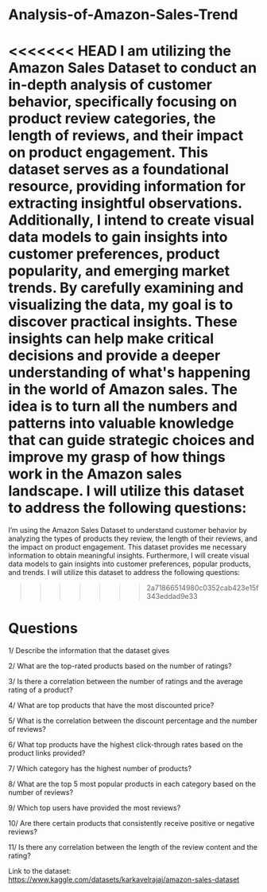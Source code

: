 # Analysis-of-Amazon-Sales-Trend

<<<<<<< HEAD
I am utilizing the Amazon Sales Dataset to conduct an in-depth analysis of customer behavior, specifically focusing on product review categories, the length of reviews, and their impact on product engagement. This dataset serves as a foundational resource, providing information for extracting insightful observations. Additionally, I intend to create visual data models to gain insights into customer preferences, product popularity, and emerging market trends. By carefully examining and visualizing the data, my goal is to discover practical insights. These insights can help make critical decisions and provide a deeper understanding of what's happening in the world of Amazon sales. The idea is to turn all the numbers and patterns into valuable knowledge that can guide strategic choices and improve my grasp of how things work in the Amazon sales landscape. I will utilize this dataset to address the following questions:
=======
I’m using the Amazon Sales Dataset to understand customer behavior by analyzing the types of products they review, the length of their reviews, and the impact on product engagement. This dataset provides me necessary information to obtain meaningful insights. Furthermore, I will create visual data models to gain insights into customer preferences, popular products, and trends. I will utilize this dataset to address the following questions:
>>>>>>> 2a71866514980c0352cab423e15f343eddad9e33

# Questions

1/ Describe the information that the dataset gives

2/ What are the top-rated products based on the number of ratings? 

3/ Is there a correlation between the number of ratings and the average rating of a product?

4/ What are top products that have the most discounted price?

5/ What is the correlation between the discount percentage and the number of reviews?

6/ What top products have the highest click-through rates based on the product links provided?

7/ Which category has the highest number of products?

8/ What are the top 5 most popular products in each category based on the number of reviews?

9/ Which top users have provided the most reviews?

10/ Are there certain products that consistently receive positive or negative reviews?

11/ Is there any correlation between the length of the review content and the rating?

Link to the dataset: https://www.kaggle.com/datasets/karkavelrajaj/amazon-sales-dataset
